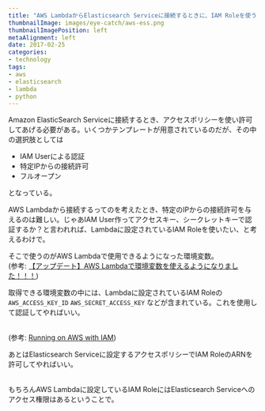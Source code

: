 ```yaml
---
title: "AWS LambdaからElasticsearch Serviceに接続するときに、IAM Roleを使う"
thumbnailImage: images/eye-catch/aws-ess.png
thumbnailImagePosition: left
metaAlignment: left
date: 2017-02-25
categories:
- technology
tags:
- aws
- elasticsearch
- lambda
- python
---
```


Amazon ElasticSearch Serviceに接続するとき、アクセスポリシーを使い許可してあげる必要がある。いくつかテンプレートが用意されているのだが、その中の選択肢としては

- IAM Userによる認証
- 特定IPからの接続許可
- フルオープン

となっている。  
  
AWS Lambdaから接続するってのを考えたとき、特定のIPからの接続許可を与えるのは難しい。じゃあIAM User作ってアクセスキー、シークレットキーで認証するか？と言われれば、Lambdaに設定されているIAM Roleを使いたい、と考えるわけで。

<!--more-->

そこで使うのがAWS Lambdaで使用できるようになった環境変数。  
(参考: [【アップデート】AWS Lambdaで環境変数を使えるようになりました！！！](http://dev.classmethod.jp/cloud/aws/aws-lambda-env-variables/))  
  
取得できる環境変数の中には、Lambdaに設定されているIAM Roleの `AWS_ACCESS_KEY_ID` `AWS_SECRET_ACCESS_KEY` などが含まれている。これを使用して認証してやればいい。  
<br/>

<script src="https://gist.github.com/youyo/48846ea087dcd81b618171ea0800a09c.js"></script>

(参考: [Running on AWS with IAM](http://elasticsearch-py.readthedocs.io/en/master/#running-on-aws-with-iam))  
  
あとはElasticsearch Serviceに設定するアクセスポリシーでIAM RoleのARNを許可してやればいい。  
<br/>
<script src="https://gist.github.com/youyo/c9d7fa4c25363de53fd873744825966d.js"></script>

もちろんAWS Lambdaに設定しているIAM RoleにはElasticsearch Serviceへのアクセス権限はあるということで。
